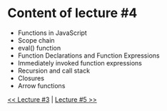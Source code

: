 # Content of lecture #4

- Functions in JavaScript
- Scope chain
- eval() function
- Function Declarations and Function Expressions
- Immediately invoked function expressions
- Recursion and call stack
- Closures
- Arrow functions

[<< Lecture #3](../lecture-3) | [Lecture #5 >>](../lecture-5)